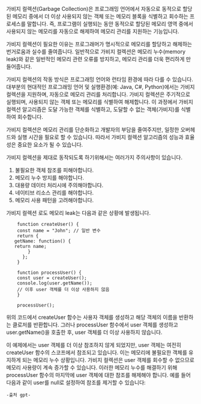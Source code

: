 가비지 컬렉션(Garbage Collection)은 프로그래밍 언어에서 자동으로 동적으로 할당된 메모리 중에서 더 이상 사용되지 않는 객체 또는 메모리 블록을 식별하고 회수하는 프로세스를 말합니다. 즉, 프로그램이 실행되는 동안 동적으로 할당된 메모리 영역 중에서 사용되지 않는 메모리를 자동으로 해제하여 메모리 관리를 지원하는 기능입니다.

가비지 컬렉션이 필요한 이유는 프로그래머가 명시적으로 메모리를 할당하고 해제하는 번거로움과 실수를 줄여줍니다. 일반적으로 가비지 컬렉션은 메모리 누수(memory leak)와 같은 일반적인 메모리 관련 오류를 방지하고, 메모리 관리를 더욱 편리하게 만들어줍니다.

가비지 컬렉션의 작동 방식은 프로그래밍 언어와 런타임 환경에 따라 다를 수 있습니다. 대부분의 현대적인 프로그래밍 언어 및 실행환경(예: Java, C#, Python)에서는 가비지 컬렉션을 지원하며, 자동으로 메모리 관리를 처리합니다. 가비지 컬렉션은 주기적으로 실행되며, 사용되지 않는 객체 또는 메모리를 식별하여 해제합니다. 이 과정에서 가비지 컬렉션 알고리즘은 도달 가능한 객체를 식별하고, 도달할 수 없는 객체(가비지)를 식별하여 회수합니다.

가비지 컬렉션은 메모리 관리를 단순화하고 개발자의 부담을 줄여주지만, 일정한 오버헤드와 실행 시간을 필요로 할 수 있습니다. 따라서 가비지 컬렉션 알고리즘의 성능과 효율성은 중요한 요소가 될 수 있습니다.

가비지 컬렉션을 제대로 동작되도록 하기위해서는 여러가지 주의사항이 있습니다.
1. 불필요한 객체 참조를 피해야합니다. 
2. 메모리 누수 방지를 해야합니다.
3. 대용량 데이터 처리시에 주의해야합니다.
4. 네이티브 리소스 관리를 해야합니다.
5. 메모리 사용 패턴을 고려해야합니다.


가비지 컬렉션 로도 메모리 leak는 다음과 같은 상황에 발생됩니다. 

        function createUser() {
        const name = "John"; // 일반 변수
        return {
       getName: function() {
       return name;
            }
          };
        }
  
        function processUser() {
        const user = createUser();
        console.log(user.getName());
        // 이후 user 객체를 더 이상 사용하지 않음
        }

        processUser();


위의 코드에서 createUser 함수는 사용자 객체를 생성하고 해당 객체의 이름을 반환하는 클로저를 반환합니다. 그러나 processUser 함수에서 user 객체를 생성하고 user.getName()을 호출한 후, user 객체를 더 이상 사용하지 않습니다.

이 예제에서는 user 객체를 더 이상 참조하지 않게 되었지만, user 객체는 여전히 createUser 함수의 스코프에서 참조되고 있습니다. 이는 메모리에 불필요한 객체를 유지하게 되는 메모리 누수 상황입니다. 가비지 컬렉션은 user 객체를 회수할 수 없으므로 메모리 사용량이 계속 증가할 수 있습니다.
이러한 메모리 누수를 해결하기 위해 processUser 함수의 마지막에 user 객체에 대한 참조를 해제해야 합니다. 예를 들어 다음과 같이 user를 null로 설정하여 참조를 제거할 수 있습니다:

    -출처 gpt-



